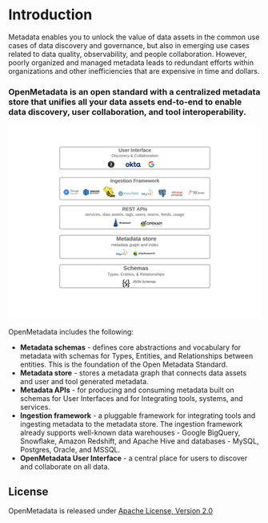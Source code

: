 # Introduction

Metadata enables you to unlock the value of data assets in the common use cases of data discovery and governance, but also in emerging use cases related to data quality, observability, and people collaboration. However, poorly organized and managed metadata leads to redundant efforts within organizations and other inefficiencies that are expensive in time and dollars.

### **OpenMetadata is an open standard with a centralized metadata store that unifies all your data assets end-to-end to enable data discovery, user collaboration, and tool interoperability.**

![](.gitbook/assets/openmetadata-overview%20%281%29.png)

OpenMetadata includes the following:

* **Metadata schemas** - defines core abstractions and vocabulary for metadata with schemas for Types, Entities, and Relationships between entities. This is the foundation of the Open Metadata Standard.
* **Metadata store** - stores a metadata graph that connects data assets and user and tool generated metadata.
* **Metadata APIs** - for producing and consuming metadata built on schemas for User Interfaces and for Integrating tools, systems, and services.
* **Ingestion framework** - a pluggable framework for integrating tools and ingesting metadata to the metadata store. The ingestion framework already supports well-known data warehouses - Google BigQuery, Snowflake, Amazon Redshift, and Apache Hive and databases - MySQL, Postgres, Oracle, and MSSQL.
* **OpenMetadata User Interface** - a central place for users to discover and collaborate on all data.

## License

OpenMetadata is released under [Apache License, Version 2.0](http://www.apache.org/licenses/LICENSE-2.0)

